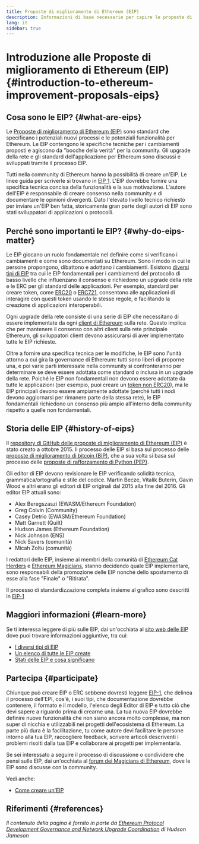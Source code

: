```yaml
---
title: Proposte di miglioramento di Ethereum (EIP)
description: Informazioni di base necessarie per capire le proposte di miglioramento di Ethereum (EIP).
lang: it
sidebar: true
---
```


# Introduzione alle Proposte di miglioramento di Ethereum (EIP) {#introduction-to-ethereum-improvement-proposals-eips}

## Cosa sono le EIP? {#what-are-eips}

Le [Proposte di miglioramento di Ethereum (EIP)](https://eips.ethereum.org/) sono standard che specificano i potenziali nuovi processi e le potenziali funzionalità per Ethereum. Le EIP contengono le specifiche tecniche per i cambiamenti proposti e agiscono da "bocche della verità" per la community. Gli upgrade della rete e gli standard dell'applicazione per Ethereum sono discussi e sviluppati tramite il processo EIP.

Tutti nella community di Ethereum hanno la possibilità di creare un'EIP. Le linee guida per scriverle si trovano in [EIP 1](https://eips.ethereum.org/EIPS/eip-1). L'EIP dovrebbe fornire una specifica tecnica concisa della funzionalità e la sua motivazione. L'autore dell'EIP è responsabile di creare consenso nella community e di documentare le opinioni divergenti. Dato l'elevato livello tecnico richiesto per inviare un'EIP ben fatta, storicamente gran parte degli autori di EIP sono stati sviluppatori di applicazioni o protocolli.

## Perché sono importanti le EIP? {#why-do-eips-matter}

Le EIP giocano un ruolo fondamentale nel definire come si verificano i cambiamenti e come sono documentati su Ethereum. Sono il modo in cui le persone propongono, dibattono e adottano i cambiamenti. Esistono [diversi tipi di EIP](https://github.com/ethereum/EIPs/blob/master/EIPS/eip-1.md#eip-types) tra cui le EIP fondamentali per i cambiamenti del protocollo di basso livello che influenzano il consenso e richiedono un upgrade della rete e le ERC per gli standard delle applicazioni. Per esempio, standard per creare token, come [ERC20](https://eips.ethereum.org/EIPS/eip-20) o [ERC721](https://eips.ethereum.org/EIPS/eip-721), consentono alle applicazioni di interagire con questi token usando le stesse regole, e facilitando la creazione di applicazioni interoperabili.

Ogni upgrade della rete consiste di una serie di EIP che necessitano di essere implementate da ogni [client di Ethereum](/learn/#clients-and-nodes) sulla rete. Questo implica che per mantenere il consenso con altri client sulla rete principale Ethereum, gli sviluppatori client devono assicurarsi di aver implementato tutte le EIP richieste.

Oltre a fornire una specifica tecnica per le modifiche, le EIP sono l'unità attorno a cui gira la governance di Ethereum: tutti sono liberi di proporne una, e poi varie parti interessate nella community si confronteranno per determinare se deve essere adottata come standard o inclusa in un upgrade della rete. Poiché le EIP non fondamentali non devono essere adottate da tutte le applicazioni (per esempio, puoi creare un [token non ERC20](https://eips.ethereum.org/EIPS/eip-20)), ma le EIP principali devono essere ampiamente adottate (perché tutti i nodi devono aggiornarsi per rimanere parte della stessa rete), le EIP fondamentali richiedono un consenso più ampio all'interno della community rispetto a quelle non fondamentali.

## Storia delle EIP {#history-of-eips}

Il [repository di GitHub delle proposte di miglioramento di Ethereum (EIP)](https://github.com/ethereum/EIPs) è stato creato a ottobre 2015. Il processo delle EIP si basa sul processo delle [proposte di miglioramento di bitcoin (BIP)](https://github.com/bitcoin/bips), che a sua volta si basa sul processo delle [proposte di rafforzamento di Python (PEP)](https://www.python.org/dev/peps/).

Gli editor di EIP devono revisionare le EIP verificando solidità tecnica, grammatica/ortografia e stile del codice. Martin Becze, Vitalik Buterin, Gavin Wood e altri erano gli editori di EIP originali dal 2015 alla fine del 2016. Gli editor EIP attuali sono:

- Alex Beregszaszi (EWASM/Ethereum Foundation)
- Greg Colvin (Community)
- Casey Detrio (EWASM/Ethereum Foundation)
- Matt Garnett (Quilt)
- Hudson James (Ethereum Foundation)
- Nick Johnson (ENS)
- Nick Savers (comunità)
- Micah Zoltu (comunità)

I redattori delle EIP, insieme ai membri della comunità di [Ethereum Cat Herders](https://ethereumcatherders.com/) e [Ethereum Magicians](https://ethereum-magicians.org/), stanno decidendo quale EIP implementare, sono responsabili della promozione delle EIP nonché dello spostamento di esse alla fase "Finale" o "Ritirata".

Il processo di standardizzazione completa insieme al grafico sono descritti in [EIP-1](https://eips.ethereum.org/EIPS/eip-1)

## Maggiori informazioni {#learn-more}

Se ti interessa leggere di più sulle EIP, dai un'occhiata al [sito web delle EIP](https://eips.ethereum.org/) dove puoi trovare informazioni aggiuntive, tra cui:

- [I diversi tipi di EIP](https://eips.ethereum.org/)
- [Un elenco di tutte le EIP create](https://eips.ethereum.org/all)
- [Stati delle EIP e cosa significano](https://eips.ethereum.org/)

## Partecipa {#participate}

Chiunque può creare EIP o ERC sebbene dovresti leggere [EIP-1](https://eips.ethereum.org/EIPS/eip-1), che delinea il processo dell'EPI, cos'è, i suoi tipi, che documentazione dovrebbe contenere, il formato e il modello, l'elenco degli Editor di EIP e tutto ciò che devi sapere a riguardo prima di crearne una. La tua nuova EIP dovrebbe definire nuove funzionalità che non siano ancora molto complesse, ma non super di nicchia e utilizzabili nei progetti dell'ecosistema di Ethereum. La parte più dura è la facilitazione, tu come autore devi facilitare le persone intorno alla tua EIP, raccogliere feedback, scrivere articoli descriventi i problemi risolti dalla tua EIP e collaborare ai progetti per implementarla.

Se sei interessato a seguire il processo di discussione o condividere che pensi sulle EIP, dai un'occhiata al [forum dei Magicians di Ethereum](https://ethereum-magicians.org/), dove le EIP sono discusse con la community.

Vedi anche:

- [Come creare un'EIP](https://eips.ethereum.org/EIPS/eip-1)

## Riferimenti {#references}

<cite class="citation">

Il contenuto della pagina è fornito in parte da [Ethereum Protocol Development Governance and Network Upgrade Coordination](https://hudsonjameson.com/2020-03-23-ethereum-protocol-development-governance-and-network-upgrade-coordination/) di Hudson Jameson

</cite>
